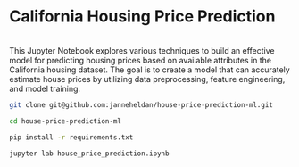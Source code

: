 # California Housing Price Prediction
<br>
This Jupyter Notebook explores various techniques to build an effective model for predicting housing prices based on available attributes in the California housing dataset. The goal is to create a model that can accurately estimate house prices by utilizing data preprocessing, feature engineering, and model training. <br>

```bash
git clone git@github.com:janneheldan/house-price-prediction-ml.git
```
```bash
cd house-price-prediction-ml
```
```bash
pip install -r requirements.txt
```
```bash
jupyter lab house_price_prediction.ipynb
```
